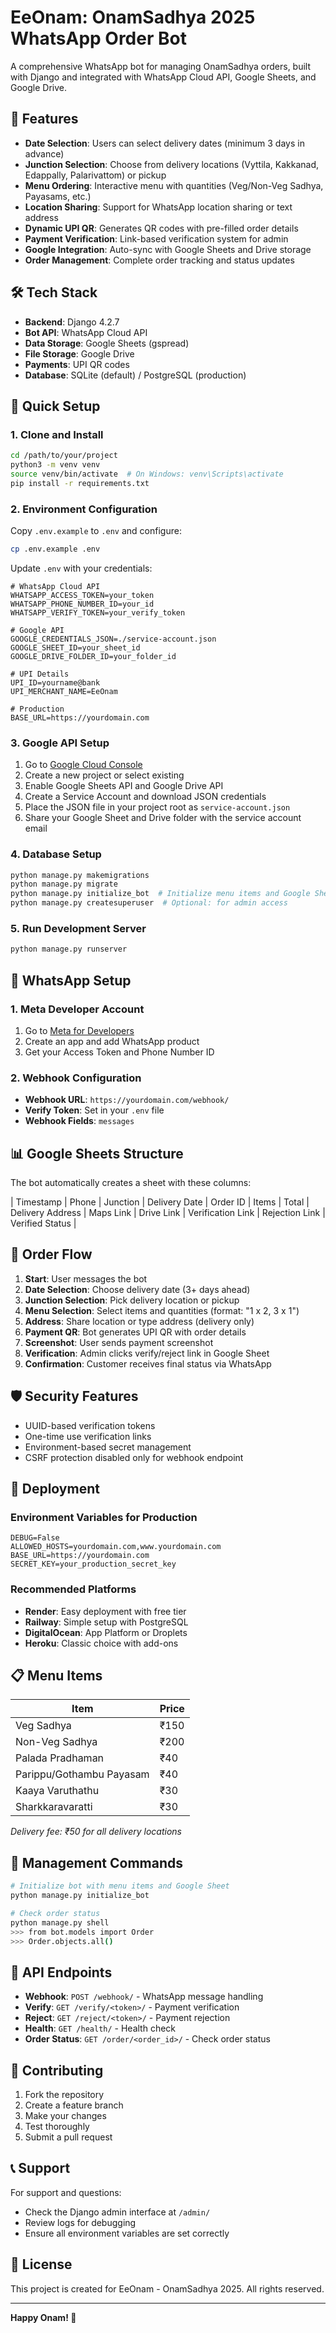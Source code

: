 # EeOnam: OnamSadhya 2025 WhatsApp Order Bot

A comprehensive WhatsApp bot for managing OnamSadhya orders, built with Django and integrated with WhatsApp Cloud API, Google Sheets, and Google Drive.

## 🎯 Features

- **Date Selection**: Users can select delivery dates (minimum 3 days in advance)
- **Junction Selection**: Choose from delivery locations (Vyttila, Kakkanad, Edappally, Palarivattom) or pickup
- **Menu Ordering**: Interactive menu with quantities (Veg/Non-Veg Sadhya, Payasams, etc.)
- **Location Sharing**: Support for WhatsApp location sharing or text address
- **Dynamic UPI QR**: Generates QR codes with pre-filled order details
- **Payment Verification**: Link-based verification system for admin
- **Google Integration**: Auto-sync with Google Sheets and Drive storage
- **Order Management**: Complete order tracking and status updates

## 🛠️ Tech Stack

- **Backend**: Django 4.2.7
- **Bot API**: WhatsApp Cloud API
- **Data Storage**: Google Sheets (gspread)
- **File Storage**: Google Drive
- **Payments**: UPI QR codes
- **Database**: SQLite (default) / PostgreSQL (production)

## 🚀 Quick Setup

### 1. Clone and Install

```bash
cd /path/to/your/project
python3 -m venv venv
source venv/bin/activate  # On Windows: venv\Scripts\activate
pip install -r requirements.txt
```

### 2. Environment Configuration

Copy `.env.example` to `.env` and configure:

```bash
cp .env.example .env
```

Update `.env` with your credentials:

```env
# WhatsApp Cloud API
WHATSAPP_ACCESS_TOKEN=your_token
WHATSAPP_PHONE_NUMBER_ID=your_id
WHATSAPP_VERIFY_TOKEN=your_verify_token

# Google API
GOOGLE_CREDENTIALS_JSON=./service-account.json
GOOGLE_SHEET_ID=your_sheet_id
GOOGLE_DRIVE_FOLDER_ID=your_folder_id

# UPI Details
UPI_ID=yourname@bank
UPI_MERCHANT_NAME=EeOnam

# Production
BASE_URL=https://yourdomain.com
```

### 3. Google API Setup

1. Go to [Google Cloud Console](https://console.cloud.google.com/)
2. Create a new project or select existing
3. Enable Google Sheets API and Google Drive API
4. Create a Service Account and download JSON credentials
5. Place the JSON file in your project root as `service-account.json`
6. Share your Google Sheet and Drive folder with the service account email

### 4. Database Setup

```bash
python manage.py makemigrations
python manage.py migrate
python manage.py initialize_bot  # Initialize menu items and Google Sheet
python manage.py createsuperuser  # Optional: for admin access
```

### 5. Run Development Server

```bash
python manage.py runserver
```

## 📱 WhatsApp Setup

### 1. Meta Developer Account
1. Go to [Meta for Developers](https://developers.facebook.com/)
2. Create an app and add WhatsApp product
3. Get your Access Token and Phone Number ID

### 2. Webhook Configuration
- **Webhook URL**: `https://yourdomain.com/webhook/`
- **Verify Token**: Set in your `.env` file
- **Webhook Fields**: `messages`

## 📊 Google Sheets Structure

The bot automatically creates a sheet with these columns:

| Timestamp | Phone | Junction | Delivery Date | Order ID | Items | Total | Delivery Address | Maps Link | Drive Link | Verification Link | Rejection Link | Verified Status |

## 🔄 Order Flow

1. **Start**: User messages the bot
2. **Date Selection**: Choose delivery date (3+ days ahead)
3. **Junction Selection**: Pick delivery location or pickup
4. **Menu Selection**: Select items and quantities (format: "1 x 2, 3 x 1")
5. **Address**: Share location or type address (delivery only)
6. **Payment QR**: Bot generates UPI QR with order details
7. **Screenshot**: User sends payment screenshot
8. **Verification**: Admin clicks verify/reject link in Google Sheet
9. **Confirmation**: Customer receives final status via WhatsApp

## 🛡️ Security Features

- UUID-based verification tokens
- One-time use verification links
- Environment-based secret management
- CSRF protection disabled only for webhook endpoint

## 🚀 Deployment

### Environment Variables for Production

```env
DEBUG=False
ALLOWED_HOSTS=yourdomain.com,www.yourdomain.com
BASE_URL=https://yourdomain.com
SECRET_KEY=your_production_secret_key
```

### Recommended Platforms
- **Render**: Easy deployment with free tier
- **Railway**: Simple setup with PostgreSQL
- **DigitalOcean**: App Platform or Droplets
- **Heroku**: Classic choice with add-ons

## 📋 Menu Items

| Item | Price |
|------|-------|
| Veg Sadhya | ₹150 |
| Non-Veg Sadhya | ₹200 |
| Palada Pradhaman | ₹40 |
| Parippu/Gothambu Payasam | ₹40 |
| Kaaya Varuthathu | ₹30 |
| Sharkkaravaratti | ₹30 |

*Delivery fee: ₹50 for all delivery locations*

## 🔧 Management Commands

```bash
# Initialize bot with menu items and Google Sheet
python manage.py initialize_bot

# Check order status
python manage.py shell
>>> from bot.models import Order
>>> Order.objects.all()
```

## 📍 API Endpoints

- **Webhook**: `POST /webhook/` - WhatsApp message handling
- **Verify**: `GET /verify/<token>/` - Payment verification
- **Reject**: `GET /reject/<token>/` - Payment rejection
- **Health**: `GET /health/` - Health check
- **Order Status**: `GET /order/<order_id>/` - Check order status

## 🤝 Contributing

1. Fork the repository
2. Create a feature branch
3. Make your changes
4. Test thoroughly
5. Submit a pull request

## 📞 Support

For support and questions:
- Check the Django admin interface at `/admin/`
- Review logs for debugging
- Ensure all environment variables are set correctly

## 📄 License

This project is created for EeOnam - OnamSadhya 2025. All rights reserved.

---

**Happy Onam! 🎉**
